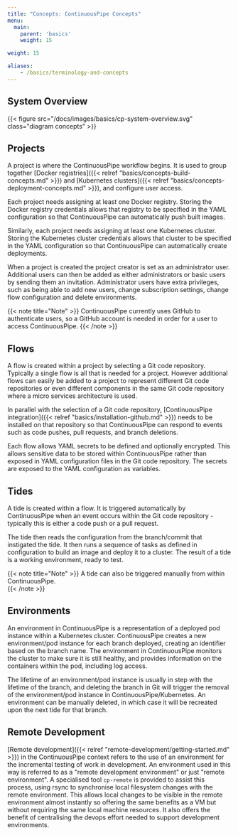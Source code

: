 ```yaml
---
title: "Concepts: ContinuousPipe Concepts"
menu:
  main:
    parent: 'basics'
    weight: 15

weight: 15

aliases:
    - /basics/terminology-and-concepts
---
```


## System Overview

{{< figure src="/docs/images/basics/cp-system-overview.svg" class="diagram concepts" >}}

## Projects

A project is where the ContinuousPipe workflow begins. It is used to group together [Docker registries]({{< relref "basics/concepts-build-concepts.md" >}}) and [Kubernetes clusters]({{< relref "basics/concepts-deployment-concepts.md" >}}), and configure user access. 

Each project needs assigning at least one Docker registry. Storing the Docker registry credentials allows that registry to be specified in the YAML configuration so that ContinuousPipe can automatically push built images. 

Similarly, each project needs assigning at least one Kubernetes cluster. Storing the Kubernetes cluster credentials allows that cluster to be specified in the YAML configuration so that ContinuousPipe can automatically create deployments.

When a project is created the project creator is set as an administrator user. Additional users can then be added as either administrators or basic users by sending them an invitation. Administrator users have extra privileges, such as being able to add new users, change subscription settings, change flow configuration and delete environments.

{{< note title="Note" >}}
ContinuousPipe currently uses GitHub to authenticate users, so a GitHub account is needed in order for a user to access ContinuousPipe. 
{{< /note >}}

## Flows 

A flow is created within a project by selecting a Git code repository. Typically a single flow is all that is needed for a project. However additional flows can easily be added to a project to represent different Git code repositories or even different components in the same Git code repository where a micro services architecture is used.

In parallel with the selection of a Git code repository, [ContinuousPipe integration]({{< relref "basics/installation-github.md" >}}) needs to be installed on that repository so that ContinuousPipe can respond to events such as code pushes, pull requests, and branch deletions.

Each flow allows YAML secrets to be defined and optionally encrypted. This allows sensitive data to be stored within ContinuousPipe rather than exposed in YAML configuration files in the Git code repository. The secrets are exposed to the YAML configuration as variables.

## Tides

A tide is created within a flow. It is triggered automatically by ContinuousPipe when an event occurs within the Git code repository - typically this is either a code push or a pull request. 

The tide then reads the configuration from the branch/commit that instigated the tide. It then runs a sequence of tasks as defined in configuration to build an image and deploy it to a cluster. The result of a tide is a working environment, ready to test.

{{< note title="Note" >}}
A tide can also be triggered manually from within ContinuousPipe.  
{{< /note >}}

## Environments

An environment in ContinuousPipe is a representation of a deployed pod instance within a Kubernetes cluster. ContinuousPipe creates a new environment/pod instance for each branch deployed, creating an identifier based on the branch name. The environment in ContinuousPipe monitors the cluster to make sure it is still healthy, and provides information on the containers within the pod, including log access.

The lifetime of an environment/pod instance is usually in step with the lifetime of the branch, and deleting the branch in Git will trigger the removal of the environment/pod instance in ContinuousPipe/Kubernetes. An environment can be manually deleted, in which case it will be recreated upon the next tide for that branch.

## Remote Development

[Remote development]({{< relref "remote-development/getting-started.md" >}}) in the ContinuousPipe context refers to the use of an environment for the incremental testing of work in development. An environment used in this way is referred to as a "remote development environment" or just "remote environment". A specialised tool `cp-remote` is provided to assist this process, using rsync to synchronise local filesystem changes with the remote environment. This allows local changes to be visible in the remote environment almost instantly so offering the same benefits as a VM but without requiring the same local machine resources. It also offers the benefit of centralising the devops effort needed to support development environments.
